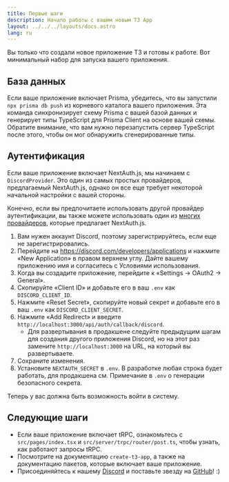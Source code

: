 ```yaml
---
title: Первые шаги
description: Начало работы с вашим новым T3 App
layout: ../../../layouts/docs.astro
lang: ru
---
```


Вы только что создали новое приложение T3 и готовы к работе. Вот минимальный набор для запуска вашего приложения.

## База данных

Если ваше приложение включает Prisma, убедитесь, что вы запустили `npx prisma db push` из корневого каталога вашего приложения. Эта команда синхронизирует схему Prisma с вашей базой данных и генерирует типы TypeScript для Prisma Client на основе вашей схемы. Обратите внимание, что вам нужно перезапустить сервер TypeScript после этого, чтобы он мог обнаружить сгенерированные типы.

## Аутентификация

Если ваше приложение включает NextAuth.js, мы начинаем с `DiscordProvider`. Это один из самых простых провайдеров, предлагаемый NextAuth.js, однако он все еще требует некоторой начальной настройки с вашей стороны.

Конечно, если вы предпочитаете использовать другой провайдер аутентификации, вы также можете использовать один из [многих провайдеров](https://next-auth.js.org/providers/), которые предлагает NextAuth.js.

1. Вам нужен аккаунт Discord, поэтому зарегистрируйтесь, если еще не зарегистрировались.
2. Перейдите на https://discord.com/developers/applications и нажмите «New Application» в правом верхнем углу. Дайте вашему приложению имя и согласитесь с Условиями использования.
3. Когда вы создадите приложение, перейдите к «Settings → OAuth2 → General».
4. Скопируйте «Client ID» и добавьте его в ваш `.env` как `DISCORD_CLIENT_ID`.
5. Нажмите «Reset Secret», скопируйте новый секрет и добавьте его в ваш `.env` как `DISCORD_CLIENT_SECRET`.
6. Нажмите «Add Redirect» и введите `http://localhost:3000/api/auth/callback/discord`.
   - Для развертывания в продакшене следуйте предыдущим шагам для создания другого приложения Discord, но на этот раз замените `http://localhost:3000` на URL, на который вы развертываете.
7. Сохраните изменения.
8. Установите `NEXTAUTH_SECRET` в `.env`. В разработке любая строка будет работать, для продакшена см. Примечание в `.env` о генерации безопасного секрета.

Теперь у вас должна быть возможность войти в систему.

## Следующие шаги

- Если ваше приложение включает tRPC, ознакомьтесь с `src/pages/index.tsx` и `src/server/trpc/router/post.ts`, чтобы узнать, как работают запросы tRPC.
- Посмотрите на документацию `create-t3-app`, а также на документацию пакетов, которые включает ваше приложение.
- Присоединяйтесь к нашему [Discord](https://t3.gg/discord) и поставьте звезду на [GitHub](https://github.com/t3-oss/create-t3-app)! :)
